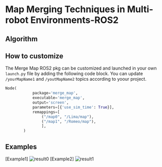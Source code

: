 # Map Merging Techniques in Multi-robot Environments-ROS2
## Algorithm

## How to customize
The Merge Map ROS2 pkg can be customized and launched in your own `launch.py` file by adding the following code block. You can update `/yourMapName1` and `/youtMapName2` topics according to yoour project.
```python
Node(
            package='merge_map',
            executable='merge_map',
            output='screen',
            parameters=[{'use_sim_time': True}],
            remappings=[
                ("/map0", "/Lima/map"),
                ("/map1", "/Romeo/map"),
                ],
        )
```

## Examples
[Example1]
![result0](https://github.com/user-attachments/assets/53397a86-f477-487e-958e-824ef70ec7a4)
[Example2]
![result1](https://github.com/user-attachments/assets/240e6fa8-426b-4871-9b8d-b9d639c5d859)
